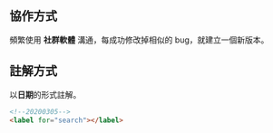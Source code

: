 ## 協作方式

頻繁使用 **社群軟體** 溝通，每成功修改掉相似的 bug，就建立一個新版本。

## 註解方式

以**日期**的形式註解。

```html
<!--20200305-->
<label for="search"></label>
```